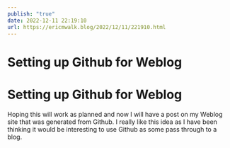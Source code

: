 ```yaml
---
publish: "true"
date: 2022-12-11 22:19:10
url: https://ericmwalk.blog/2022/12/11/221910.html
---
```


# Setting up Github for Weblog

<h1>Setting up Github for Weblog</h1>
<p>Hoping this will work as planned and now I will have a post on my Weblog site that was generated from Github. I really like this idea as I have been thinking it would be interesting to use Github as some pass through to a blog.</p>

